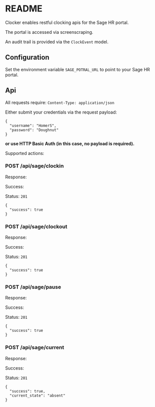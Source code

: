 # README

Clocker enables restful clocking apis for the Sage HR portal.

The portal is accessed via screenscraping.

An audit trail is provided via the `ClockEvent` model.

## Configuration

Set the environment variable `SAGE_POTRAL_URL` to point to your Sage HR portal. 

## Api

All requests require: `Content-Type: application/json`

Either submit your credentials via the request payload:

```
{
  "username": "HomerS",
  "password": "Doughnut"
}
```

**or use HTTP Basic Auth (in this case, no payload is required).**

Supported actions:

### POST /api/sage/clockin

Response: 

Success:

Status: `201`
```
{
  "success": true
}
```
### POST /api/sage/clockout

Response:

Success:

Status: `201`
```
{
  "success": true
}
```

### POST /api/sage/pause

Response:

Success:

Status: `201`
```
{
  "success": true
}
```

### POST /api/sage/current

Response:

Success:

Status: `201`
```
{
  "success": true,
  "current_state": "absent"
}
```


